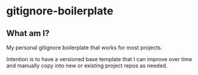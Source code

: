 # gitignore-boilerplate

## What am I?

My personal gitignore boilerplate that works for most projects.

Intention is to have a versioned base template that I can improve over time and manually copy into new or existing project repos as needed.
